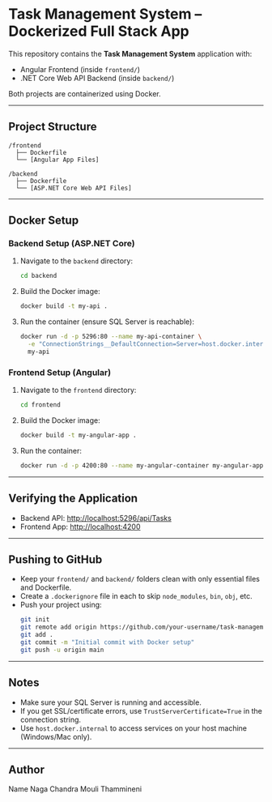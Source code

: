 
# Task Management System – Dockerized Full Stack App

This repository contains the **Task Management System** application with:

- Angular Frontend (inside `frontend/`)
- .NET Core Web API Backend (inside `backend/`)

Both projects are containerized using Docker.

---

##  Project Structure

```
/frontend
  ├── Dockerfile
  └── [Angular App Files]

/backend
  ├── Dockerfile
  └── [ASP.NET Core Web API Files]
```

---

##  Docker Setup

###  Backend Setup (ASP.NET Core)

1. Navigate to the `backend` directory:
   ```bash
   cd backend
   ```

2. Build the Docker image:
   ```bash
   docker build -t my-api .
   ```

3. Run the container (ensure SQL Server is reachable):
   ```bash
   docker run -d -p 5296:80 --name my-api-container \
     -e "ConnectionStrings__DefaultConnection=Server=host.docker.internal;Database=TaskDb;User Id=myuser;Password=StrongPassword123!;TrustServerCertificate=True;" \
     my-api
   ```

### Frontend Setup (Angular)

1. Navigate to the `frontend` directory:
   ```bash
   cd frontend
   ```

2. Build the Docker image:
   ```bash
   docker build -t my-angular-app .
   ```

3. Run the container:
   ```bash
   docker run -d -p 4200:80 --name my-angular-container my-angular-app
   ```

---

##  Verifying the Application

- Backend API: [http://localhost:5296/api/Tasks](http://localhost:5296/api/Tasks)
- Frontend App: [http://localhost:4200](http://localhost:4200)

---



##  Pushing to GitHub

- Keep your `frontend/` and `backend/` folders clean with only essential files and Dockerfile.
- Create a `.dockerignore` file in each to skip `node_modules`, `bin`, `obj`, etc.
- Push your project using:
  ```bash
  git init
  git remote add origin https://github.com/your-username/task-management-system.git
  git add .
  git commit -m "Initial commit with Docker setup"
  git push -u origin main
  ```

---

##  Notes

- Make sure your SQL Server is running and accessible.
- If you get SSL/certificate errors, use `TrustServerCertificate=True` in the connection string.
- Use `host.docker.internal` to access services on your host machine (Windows/Mac only).

---

##  Author

Name Naga Chandra Mouli Thammineni
  

